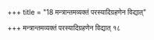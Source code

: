 +++
title = "18 मन्त्रान्तमव्यक्तं परस्यादिग्रहणेन विद्यात्"

+++
मन्त्रान्तमव्यक्तं परस्यादिग्रहणेन विद्यात् १८